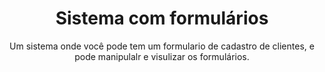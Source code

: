 <h1 align="center">Sistema com formulários</h1>
<p align="center">Um sistema onde você pode tem um formulario de cadastro de clientes, e pode manipulalr e visulizar os formulários.</p>
